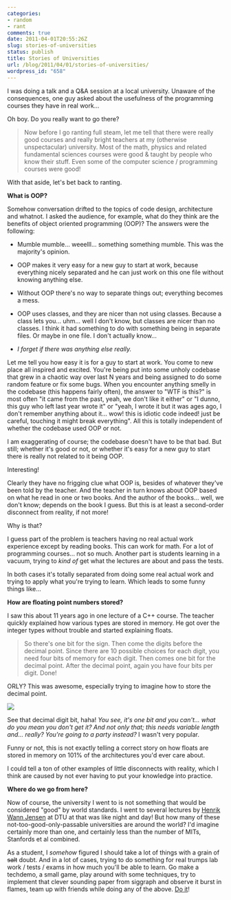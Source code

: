 ```yaml
---
categories:
- random
- rant
comments: true
date: 2011-04-01T20:55:26Z
slug: stories-of-universities
status: publish
title: Stories of Universities
url: /blog/2011/04/01/stories-of-universities/
wordpress_id: "658"
---
```


I was doing a talk and a Q&A session at a local university. Unaware of the consequences, one guy asked about the usefulness of the programming courses they have in real work...

Oh boy. Do you really want to go there?



> Now before I go ranting full steam, let me tell that there were really good courses and really bright teachers at my (otherwise unspectacular) university. Most of the math, physics and related fundamental sciences courses were good & taught by people who know their stuff. Even some of the computer science / programming courses were good!




With that aside, let's bet back to ranting.


**What is OOP?**

Somehow conversation drifted to the topics of code design, architecture and whatnot. I asked the audience, for example, what do they think are the benefits of object oriented programming (OOP)? The answers were the following:




  * Mumble mumble... weeelll... something something mumble. This was the majority's opinion.


  * OOP makes it very easy for a new guy to start at work, because everything nicely separated and he can just work on this one file without knowing anything else.


  * Without OOP there's no way to separate things out; everything becomes a mess.


  * OOP uses classes, and they are nicer than not using classes. Because a class lets you... uhm... well I don't know, but classes are nicer than no classes. I think it had something to do with something being in separate files. Or maybe in one file. I don't actually know...


  * _I forget if there was anything else really._



Let me tell you how easy it is for a guy to start at work. You come to new place all inspired and excited. You're being put into some unholy codebase that grew in a chaotic way over last N years and being assigned to do some random feature or fix some bugs. When you encounter anything smelly in the codebase (this happens fairly often), the answer to "WTF is this?" is most often "it came from the past, yeah, we don't like it either" or "I dunno, this guy who left last year wrote it" or "yeah, I wrote it but it was ages ago, I don't remember anything about it... wow! this is idiotic code indeed! just be careful, touching it might break everything". All this is totally independent of whether the codebase used OOP or not.

I am exaggerating of course; the codebase doesn't have to be that bad. But still; whether it's good or not, or whether it's easy for a new guy to start there is really not related to it being OOP.

Interesting!

Clearly they have no frigging clue what OOP is, besides of whatever they've been told by the teacher. And the teacher in turn knows about OOP based on what he read in one or two books. And the author of the books... well, we don't know; depends on the book I guess. But this is at least a second-order disconnect from reality, if not more!

Why is that?

I guess part of the problem is teachers having no real actual work experience except by reading books. This can work for math. For a lot of programming courses... not so much. Another part is students learning in a vacuum, trying to _kind of_ get what the lectures are about and pass the tests.

In both cases it's totally separated from doing some real actual work and trying to apply what you're trying to learn. Which leads to some funny things like...


**How are floating point numbers stored?**

I saw this about 11 years ago in one lecture of a C++ course. The teacher quickly explained how various types are stored in memory. He got over the integer types without trouble and started explaining floats.



> So there's one bit for the sign. Then come the digits before the decimal point. Since there are 10 possible choices for each digit, you need four bits of memory for each digit. Then comes one bit for the decimal point. After the decimal point, again you have four bits per digit. Done!




ORLY? This was awesome, especially trying to imagine how to store the decimal point.

[![](http://aras-p.info/blog/wp-content/uploads/2011/04/pifloat.png)](http://aras-p.info/blog/wp-content/uploads/2011/04/pifloat.png)

See that decimal digit bit, haha! _You see, it's one bit and you can't... what do you mean you don't get it? And not only that; this needs variable length and... really? You're going to a party instead?_ I wasn't very popular.

Funny or not, this is not exactly telling a correct story on how floats are stored in memory on 101% of the architectures you'd ever care about.

I could tell a ton of other examples of little disconnects with reality, which I think are caused by not ever having to put your knowledge into practice.


**Where do we go from here?**

Now of course, the university I went to is not something that would be considered "good" by world standards. I went to several lectures by [Henrik Wann Jensen](http://graphics.ucsd.edu/~henrik/) at DTU at that was like night and day! But how many of these not-too-good-only-passable universities are around the world? I'd imagine certainly more than one, and certainly less than the number of MITs, Stanfords et al combined.

As a student, I _somehow_ figured I should take a lot of things with a grain of <del>salt</del> doubt. And in a lot of cases, trying to do something for real trumps lab work / tests / exams in how much you'll be able to learn. Go make a techdemo, a small game, play around with some techniques, try to implement that clever sounding paper from siggraph and observe it burst in flames, team up with friends while doing any of the above. [Do it](http://www.youtube.com/watch?v=u6ALySsPXt0)!
